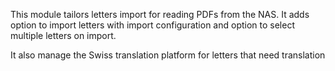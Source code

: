 This module tailors letters import for reading PDFs from the NAS. It
adds option to import letters with import configuration and option to
select multiple letters on import.

It also manage the Swiss translation platform for letters that need
translation
